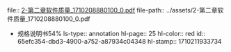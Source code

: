 file:: [2-第二章软件质量_1710208880100_0.pdf](../assets/2-第二章软件质量_1710208880100_0.pdf)
file-path:: ../assets/2-第二章软件质量_1710208880100_0.pdf

- 规格说明书54%
  ls-type:: annotation
  hl-page:: 25
  hl-color:: red
  id:: 65efc354-dbd3-4900-a752-a87934c04348
  hl-stamp:: 1710211933734